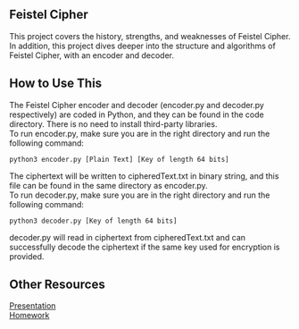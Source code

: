## Feistel Cipher
This project covers the history, strengths, and weaknesses of Feistel Cipher. In addition, this project dives deeper into the structure and algorithms of Feistel Cipher, with an encoder and decoder.

## How to Use This
The Feistel Cipher encoder and decoder (encoder.py and decoder.py respectively) are coded in Python, and they can be found in the code directory. There is no need to install third-party libraries. \
To run encoder.py, make sure you are in the right directory and run the following command:
```
python3 encoder.py [Plain Text] [Key of length 64 bits]
```
The ciphertext will be written to cipheredText.txt in binary string, and this file can be found in the same directory as encoder.py. \
To run decoder.py, make sure you are in the right directory and run the following command:
```
python3 decoder.py [Key of length 64 bits]
```
decoder.py will read in ciphertext from cipheredText.txt and can successfully decode the ciphertext if the same key used for encryption is provided.
## Other Resources
[Presentation](PRESENTATION.md)\
[Homework](HOMEWORK.md)
